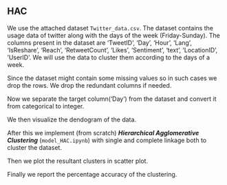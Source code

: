 ## HAC ##
We use the attached dataset `Twitter_data.csv`. The dataset contains the usage data of twitter along with the days of the week (Friday-Sunday). The columns present in the dataset are ‘TweetID’, ‘Day’, ‘Hour’, ‘Lang’, ‘IsReshare’, ‘Reach’, ‘RetweetCount’, ‘Likes’, ‘Sentiment’, ‘text’, ‘LocationID’, ’UserID’. We will use the data to cluster them according to the days of a week. 

Since the dataset might contain some missing values so in such cases we drop the rows. 
We drop the redundant columns if needed.

Now we separate the target column(‘Day’) from the dataset and convert it from categorical to integer.

We then visualize the dendogram of the data. 

After this we implement (from scratch) ***Hierarchical Agglomerative Clustering*** (`model_HAC.ipynb`) with single and complete linkage both to cluster the dataset.

Then we plot the resultant clusters in scatter plot. 

Finally we report the percentage accuracy of the clustering. 
